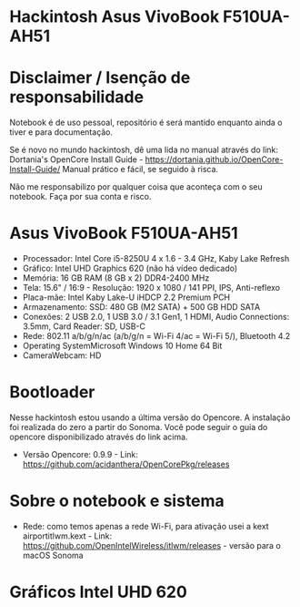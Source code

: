 # Hackintosh Asus VivoBook F510UA-AH51

# Disclaimer / Isenção de responsabilidade
Notebook é de uso pessoal, repositório é será mantido enquanto ainda o tiver e para documentação.

Se é novo no mundo hackintosh, dê uma lida no manual através do link: Dortania's OpenCore Install Guide - https://dortania.github.io/OpenCore-Install-Guide/
Manual prático e fácil, se seguido à risca.

Não me responsabilizo por qualquer coisa que aconteça com o seu notebook. Faça por sua conta e risco. 

# Asus VivoBook F510UA-AH51
- Processador: Intel Core i5-8250U 4 x 1.6 - 3.4 GHz, Kaby Lake Refresh
- Gráfico: Intel UHD Graphics 620 (não há vídeo dedicado)
- Memória: 16 GB RAM (8 GB x 2) DDR4-2400 MHz
- Tela: 15.6" / 16:9 - Resolução: 1920 x 1080 / 141 PPI, IPS, Anti-reflexo
- Placa-mãe: Intel Kaby Lake-U iHDCP 2.2 Premium PCH
- Armazenamento: SSD: 480 GB (M2 SATA) + 500 GB HDD SATA 
- Conexões: 2 USB 2.0, 1 USB 3.0 / 3.1 Gen1, 1 HDMI, Audio Connections: 3.5mm, Card Reader: SD, USB-C
- Rede: 802.11 a/b/g/n/ac (a/b/g/n = Wi-Fi 4/ac = Wi-Fi 5/), Bluetooth 4.2
- Operating SystemMicrosoft Windows 10 Home 64 Bit
- CameraWebcam: HD
#
# Bootloader
Nesse hackintosh estou usando a última versão do Opencore. A instalação foi realizada do zero a partir do Sonoma. Você pode seguir o guia do opencore disponibilizado através do link acima. 
- Versão Opencore: 0.9.9 - Link: https://github.com/acidanthera/OpenCorePkg/releases
#
# Sobre o notebook e sistema
- Rede: como temos apenas a rede Wi-Fi, para ativação usei a kext airportitlwm.kext - Link: https://github.com/OpenIntelWireless/itlwm/releases - versão para o macOS Sonoma

#
# Gráficos Intel UHD 620
